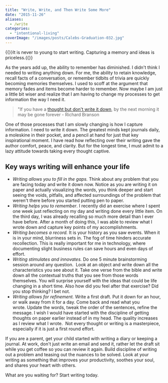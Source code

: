 ```yaml
---
title: "Write, Write, and Then Write Some More"
date: "2015-11-26"
aliases:
  - /write
categories: 
  - "intentional-living"
coverImage: "/images/posts/Calebs-Graduation-032.jpg"
---
```


{{<featuredimage>}}It is never to young to start writing. Capturing a memory and ideas is priceless.{{</featuredimage>}}


As the years add up, the ability to remember has diminished. I didn't think I needed to writing anything down. For me, the ability to retain knowledge, recall facts of a conversation, or remember tidbits of trivia are quickly becoming memories themselves. I used to scoff at the argument that memory fades and items become harder to remember. Now maybe I am just a little bit wiser and realize that I am having to change my processes to get information the way I need it.

> "If you have a [thought but don't write it down](http://www.virgin.com/richard-branson/always-write-down-your-ideas), by the next morning it may be gone forever - Richard Branson

One of those processes that I am slowly changing is how I capture information. I need to write it down. The greatest minds kept journals daily, a moleskine in their pocket, and a pencil at hand for just that key inspirational moment. I have read how reflecting over their writing gave the author comfort, peace, and clarity. But for the longest time, I must admit to a lazy attitude towards taking every thought captive.

## Key ways writing will enhance your life

- _Writing allows you to fill in the gaps._ Think about any problem that you are facing today and write it down now. Notice as you are writing it on paper and actually visualizing the words, you think deeper and start seeing the voids, pitfalls, and affected surroundings of the problem that weren't there before you started putting pen to paper.
- _Writing helps you to remember_. I recently did an exercise where I spent one week just reflecting on my day and writing done every little item. On the third day, I was already recalling so much more detail than I ever have before. After a month of doing this, I was able to review what I wrote down and capture key points of my accomplishments.
- _Writing becomes a record._ It is your history as you saw events. When it is in your mind, blurriness sets in. The fog of time hinders accurate recollection. This is really important for me in technology, where documenting slight business rules can save hours and even days of effort.
- _Writing stimulates and innovates._ Do one 5 minute brainstorming session around any question.  Look at an object and write down all the characteristics you see about it. Take one verse from the bible and write down all the contextual truths that you see from those words themselves. You will surprise yourself with the ideas that could be life changing in a short time. Also how did you feel after that exercise? Did you stop thinking? I bet not.
- _Writing allows for refinement._ Write a first draft. Put it down for an hour, or walk away from it for a day. Come back and read what you wrote. Update the words, tweak the order of the sentences, refine the message. I wish I would have started with the discipline of getting thoughts on paper earlier instead of in my head. The quality increases as I review what I wrote.  Not every thought or writing is a masterpiece, especially if it is just a first round effort.

If you are a parent, get your child started with writing a diary or keeping a journal. At work, don't just write an email and send it, rather let the draft sit while you get coffee so you can review it again. Build discipline of writing out a problem and teasing out the nuances to be solved. Look at your writing as something that improves your productivity, soothes your soul, and shares your heart with others.

What are you waiting for? Start writing today.
